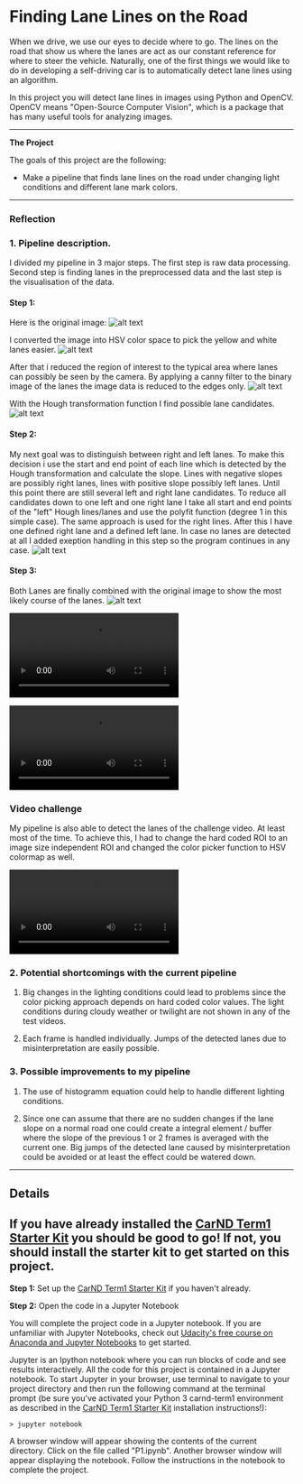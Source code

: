 # **Finding Lane Lines on the Road** 

When we drive, we use our eyes to decide where to go.  The lines on the road that show us where the lanes are act as our constant reference for where to steer the vehicle.  Naturally, one of the first things we would like to do in developing a self-driving car is to automatically detect lane lines using an algorithm.

In this project you will detect lane lines in images using Python and OpenCV.  OpenCV means "Open-Source Computer Vision", which is a package that has many useful tools for analyzing images.  

---

**The Project**

The goals of this project are the following:
* Make a pipeline that finds lane lines on the road under changing light conditions and different lane mark colors.


[//]: # (Image References)

[image1]: ./test_images/solidWhiteRight.jpg "Original Image"
[image2]: ./test_images_output/masked_lines.jpg "Masked Image - White and yellow lanes"
[image3]: ./test_images_output/canny_roi.jpg "Canny Filter applied to ROI"
[image4]: ./test_images_output/hough_lines.jpg "Canny Filter applied to ROI"
[image5]: ./test_images_output/right_left_lane.jpg "A defined right and left lane"
[image6]: ./test_images_output/solidWhiteRight_lines.jpg "Final result"

[video1]: ./test_videos_output/solidWhiteRight.mp4
[video2]: ./test_videos_output/solidYellowLeft.mp4
[video3]: ./test_videos_output/challenge.mp4
---

### Reflection

### 1. Pipeline description.
I divided my pipeline in 3 major steps. The first step is raw data processing. Second step is finding lanes in the preprocessed data and the last step is the visualisation of the data.

#### Step 1: 
Here is the original image:
![alt text][image1]

I converted the image into HSV color space to pick the yellow and white lanes easier. 
![alt text][image2]

After that i reduced the region of interest to the typical area where lanes can possibly be seen by the camera.
By applying a canny filter to the binary image of the lanes the image data is reduced to the edges only.
![alt text][image3]

With the Hough transformation function I find possible lane candidates.
![alt text][image4]

#### Step 2:
My next goal was to distinguish between right and left lanes. To make this decision i use the start and end point of each line which is detected by the Hough transformation and calculate the slope. Lines with negative slopes are possibly right lanes, lines with positive slope possibly left lanes. Until this point there are still several left and right lane candidates. To reduce all candidates down to one left and one right lane I take all start and end points of the "left" Hough lines/lanes and use the polyfit function (degree 1 in this simple case). The same approach is used for the right lines. After this I have one defined right lane and a defined left lane. In case no lanes are detected at all I added exeption handling in this step so the program continues in any case.
![alt text][image5]

#### Step 3:

Both Lanes are finally combined with the original image to show the most likely course of the lanes.
![alt text][image6]

![Watch the complete Video of solidWhiteRight.mp4 here][video1]

![Watch the complete Video solidYellowLeft.mp4 here][video2]


### Video challenge

My pipeline is also able to detect the lanes of the challenge video. At least most of the time. To achieve this, I had to change the hard coded ROI to an image size independent ROI and changed the color picker function to HSV colormap as well.

![Watch the complete Video Challenge.mp4 here][video3]
### 2.  Potential shortcomings with the current pipeline

1. Big changes in the lighting conditions could lead to problems since the color picking approach depends on hard coded color values. The light conditions during cloudy weather or twilight are not shown in any of the test videos. 

2. Each frame is handled individually. Jumps of the detected lanes due to misinterpretation are easily possible.


### 3. Possible improvements to my pipeline

1. The use of histogramm equation could help to handle different lighting conditions.

2. Since one can assume that there are no sudden changes if the lane slope on a normal road one could create a integral element / buffer where the slope of the previous 1 or 2 frames is averaged with the current one. Big jumps of the detected lane caused by misinterpretation could be avoided or at least the effect could be watered down.

---

Details
---

## If you have already installed the [CarND Term1 Starter Kit](https://github.com/udacity/CarND-Term1-Starter-Kit/blob/master/README.md) you should be good to go!   If not, you should install the starter kit to get started on this project. ##

**Step 1:** Set up the [CarND Term1 Starter Kit](https://github.com/udacity/CarND-Term1-Starter-Kit/blob/master/README.md) if you haven't already.

**Step 2:** Open the code in a Jupyter Notebook

You will complete the project code in a Jupyter notebook.  If you are unfamiliar with Jupyter Notebooks, check out [Udacity's free course on Anaconda and Jupyter Notebooks](https://classroom.udacity.com/courses/ud1111) to get started.

Jupyter is an Ipython notebook where you can run blocks of code and see results interactively.  All the code for this project is contained in a Jupyter notebook. To start Jupyter in your browser, use terminal to navigate to your project directory and then run the following command at the terminal prompt (be sure you've activated your Python 3 carnd-term1 environment as described in the [CarND Term1 Starter Kit](https://github.com/udacity/CarND-Term1-Starter-Kit/blob/master/README.md) installation instructions!):

`> jupyter notebook`

A browser window will appear showing the contents of the current directory.  Click on the file called "P1.ipynb".  Another browser window will appear displaying the notebook.  Follow the instructions in the notebook to complete the project.  


